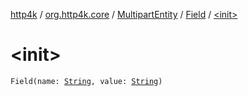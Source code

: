 [http4k](../../../index.md) / [org.http4k.core](../../index.md) / [MultipartEntity](../index.md) / [Field](index.md) / [&lt;init&gt;](./-init-.md)

# &lt;init&gt;

`Field(name: `[`String`](https://kotlinlang.org/api/latest/jvm/stdlib/kotlin/-string/index.html)`, value: `[`String`](https://kotlinlang.org/api/latest/jvm/stdlib/kotlin/-string/index.html)`)`